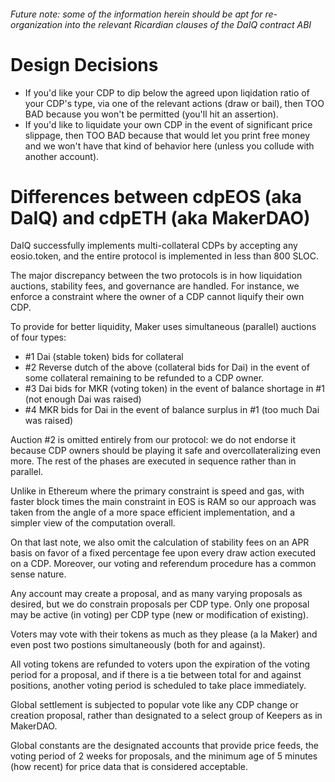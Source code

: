 
###### Future note: some of the information herein should be apt for re-organization into the relevant Ricardian clauses of the DaIQ contract ABI

# Design Decisions 

* If you'd like your CDP to dip below the agreed upon liqidation ratio of your CDP's type, via one of the relevant actions (draw or bail), then TOO BAD because you won't be permitted (you'll hit an assertion).
* If you'd like to liquidate your own CDP in the event of significant price slippage, then TOO BAD because that would let you print free money and we won't have that kind of behavior here (unless you collude with another account).

# Differences between cdpEOS (aka DaIQ) and cdpETH (aka MakerDAO)

DaIQ successfully implements multi-collateral CDPs by accepting any eosio.token, and the entire protocol is implemented in less than 800 SLOC. 

The major discrepancy between the two protocols is in how
liquidation auctions, stability fees, and governance are handled. For instance, we enforce a constraint where the owner of a CDP cannot liquify their own CDP.

To provide for better liquidity, Maker uses simultaneous (parallel) auctions of four types:

* #1 Dai (stable token) bids for collateral
* #2 Reverse dutch of the above (collateral bids for Dai) in the event of some collateral remaining to be refunded to a CDP owner.
* #3 Dai bids for MKR (voting token) in the event of balance shortage in #1 (not enough Dai was raised)
* #4 MKR bids for Dai in the event of balance surplus in #1 (too much Dai was raised) 

Auction #2 is omitted entirely from our protocol: we do not endorse it because CDP owners should be playing it safe and overcollateralizing even more. The rest of the phases are executed in sequence rather than in parallel. 

Unlike in Ethereum where the primary constraint is speed and gas, with faster block times the main constraint in EOS is RAM so our approach was taken from the angle of a more space efficient implementation, and a simpler view of the computation overall. 

On that last note, we also omit the calculation of stability fees on an APR basis on favor of a fixed percentage fee upon every draw action executed on a CDP. Moreover, our voting and referendum procedure has a common sense nature.

Any account may create a proposal, and as many varying proposals as desired, but we do constrain proposals per CDP type. Only one proposal may be active (in voting) per CDP type (new or modification of existing).

Voters may vote with their tokens as much as they please (a la Maker) and even post two postions simultaneously (both for and against).

All voting tokens are refunded to voters upon the expiration of the voting period for a proposal, and if there is a tie between total for and against positions, another voting period is scheduled to take place immediately.

Global settlement is subjected to popular vote like any CDP change or creation proposal, rather than designated to a select group of Keepers as in MakerDAO.

Global constants are the designated accounts that provide price feeds, the voting period of 2 weeks for proposals, and the minimum age of 5 minutes (how recent) for price data that is considered acceptable. 
